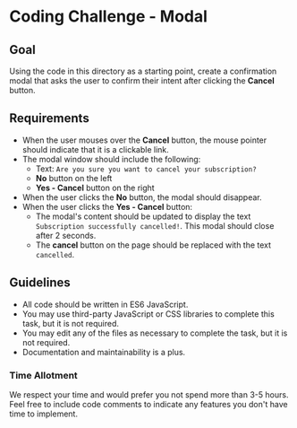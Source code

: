 # Coding Challenge - Modal

## Goal

Using the code in this directory as a starting point, create a confirmation modal that asks the user to confirm their intent after clicking the **Cancel** button.

## Requirements

- When the user mouses over the **Cancel** button, the mouse pointer should indicate that it is a clickable link.
- The modal window should include the following:
	* Text: `Are you sure you want to cancel your subscription?`
	* **No** button on the left
	* **Yes - Cancel** button on the right
- When the user clicks the **No** button, the modal should disappear.
- When the user clicks the **Yes - Cancel** button:
	* The modal's content should be updated to display the text `Subscription successfully cancelled!`. This modal should close after 2 seconds.
	* The **cancel** button on the page should be replaced with the text `cancelled`.

## Guidelines

- All code should be written in ES6 JavaScript.
- You may use third-party JavaScript or CSS libraries to complete this task, but it is not required.
- You may edit any of the files as necessary to complete the task, but it is not required.
- Documentation and maintainability is a plus.

### Time Allotment

We respect your time and would prefer you not spend more than 3-5 hours. Feel free to include code comments to indicate any features you don't have time to implement.
